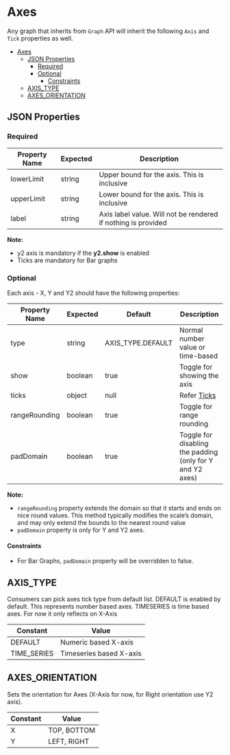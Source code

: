 # Axes

Any graph that inherits from `Graph` API will inherit the following `Axis` and `Tick` properties as well.

-   [Axes](#axes)
    -   [JSON Properties](#json-properties)
        -   [Required](#required)
        -   [Optional](#optional)
            -   [Constraints](#constraints)
    -   [AXIS_TYPE](#axistype)
    -   [AXES_ORIENTATION](#axesorientation)

## JSON Properties

### Required

| Property Name | Expected | Description                                                   |
| ------------- | -------- | ------------------------------------------------------------- |
| lowerLimit    | string   | Upper bound for the axis. This is inclusive                   |
| upperLimit    | string   | Lower bound for the axis. This is inclusive                   |
| label         | string   | Axis label value. Will not be rendered if nothing is provided |

**Note:**

-   y2 axis is mandatory if the **y2.show** is enabled
-   Ticks are mandatory for Bar graphs

### Optional

Each axis - X, Y and Y2 should have the following properties:

| Property Name | Expected | Default           | Description                                               |
| ------------- | -------- | ----------------- | --------------------------------------------------------- |
| type          | string   | AXIS_TYPE.DEFAULT | Normal number value or time-based                         |
| show          | boolean  | true              | Toggle for showing the axis                               |
| ticks         | object   | null              | Refer [Ticks](Ticks.md)                                   |
| rangeRounding | boolean  | true              | Toggle for range rounding                                 |
| padDomain     | boolean  | true              | Toggle for disabling the padding (only for Y and Y2 axes) |

**Note:**

-   `rangeRounding` property extends the domain so that it starts and ends on nice round values. This method typically modifies the scale’s domain, and may only extend the bounds to the nearest round value
-   `padDomain` property is only for Y and Y2 axes.

#### Constraints

-   For Bar Graphs, `padDomain` property will be overridden to false.

## AXIS_TYPE

Consumers can pick axes tick type from default list. DEFAULT is enabled by default. This represents number based axes.
TIMESERIES is time based axes. For now it only reflects on X-Axis

| Constant    | Value                   |
| ----------- | ----------------------- |
| DEFAULT     | Numeric based X-axis    |
| TIME_SERIES | Timeseries based X-axis |

## AXES_ORIENTATION

Sets the orientation for Axes (X-Axis for now, for Right orientation use Y2 axis).

| Constant | Value       |
| -------- | ----------- |
| X        | TOP, BOTTOM |
| Y        | LEFT, RIGHT |
